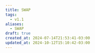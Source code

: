 ```yaml
---
title: SWAP
tags:
  - v1.1
aliases:
  - SWAP
draft: true
created_at: 2024-07-14T21:53:41-03:00
updated_at: 2024-10-12T15:10:42-03:00
---
```


